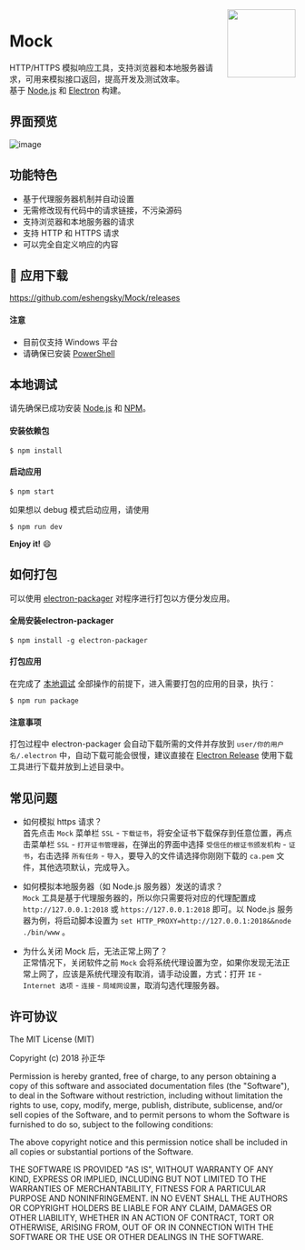<img src="https://github.com/eshengsky/Mock/blob/master/static/image/mock.png" height="120" align="right">

# Mock

HTTP/HTTPS 模拟响应工具，支持浏览器和本地服务器请求，可用来模拟接口返回，提高开发及测试效率。  
基于 [Node.js](https://nodejs.org) 和 [Electron](http://electron.atom.io/) 构建。

## 界面预览
![image](https://raw.githubusercontent.com/eshengsky/Mock/master/static/image/preview.png)

## 功能特色
* 基于代理服务器机制并自动设置
* 无需修改现有代码中的请求链接，不污染源码
* 支持浏览器和本地服务器的请求
* 支持 HTTP 和 HTTPS 请求
* 可以完全自定义响应的内容

## :gift: 应用下载
https://github.com/eshengsky/Mock/releases
#### 注意
* 目前仅支持 Windows 平台
* 请确保已安装 [PowerShell](https://www.microsoft.com/zh-cn/download/details.aspx?id=40855)

## 本地调试
请先确保已成功安装 [Node.js](https://nodejs.org/en/download/) 和 [NPM](https://www.npmjs.com/)。  
#### 安装依赖包
```shell
$ npm install
```
#### 启动应用
```shell
$ npm start
```
如果想以 debug 模式启动应用，请使用
```shell
$ npm run dev
```
**Enjoy it!** :smile:

## 如何打包
可以使用 [electron-packager](https://github.com/electron-userland/electron-packager) 对程序进行打包以方便分发应用。
#### 全局安装electron-packager
```shell
$ npm install -g electron-packager
```
#### 打包应用
在完成了 [本地调试](#本地调试) 全部操作的前提下，进入需要打包的应用的目录，执行：
```shell
$ npm run package
```

#### 注意事项
打包过程中 electron-packager 会自动下载所需的文件并存放到 `user/你的用户名/.electron` 中，自动下载可能会很慢，建议直接在 [Electron Release](https://github.com/electron/electron/releases) 使用下载工具进行下载并放到上述目录中。

## 常见问题
* 如何模拟 https 请求？  
首先点击 `Mock` 菜单栏 `SSL` - `下载证书`，将安全证书下载保存到任意位置，再点击菜单栏 `SSL` - `打开证书管理器`，在弹出的界面中选择 `受信任的根证书颁发机构` - `证书`，右击选择 `所有任务` - `导入`，要导入的文件请选择你刚刚下载的 `ca.pem` 文件，其他选项默认，完成导入。

* 如何模拟本地服务器（如 Node.js 服务器）发送的请求？  
`Mock` 工具是基于代理服务器的，所以你只需要将对应的代理配置成 `http://127.0.0.1:2018` 或 `https://127.0.0.1:2018` 即可。以 Node.js 服务器为例，将启动脚本设置为 `set HTTP_PROXY=http://127.0.0.1:2018&&node ./bin/www` 。

* 为什么关闭 Mock 后，无法正常上网了？  
正常情况下，关闭软件之前 `Mock` 会将系统代理设置为空，如果你发现无法正常上网了，应该是系统代理没有取消，请手动设置，方式：打开 `IE` - `Internet 选项` - `连接` - `局域网设置`，取消勾选代理服务器。

## 许可协议
The MIT License (MIT)

Copyright (c) 2018 孙正华

Permission is hereby granted, free of charge, to any person obtaining a copy of this software and associated documentation files (the "Software"), to deal in the Software without restriction, including without limitation the rights to use, copy, modify, merge, publish, distribute, sublicense, and/or sell copies of the Software, and to permit persons to whom the Software is furnished to do so, subject to the following conditions:

The above copyright notice and this permission notice shall be included in all copies or substantial portions of the Software.

THE SOFTWARE IS PROVIDED "AS IS", WITHOUT WARRANTY OF ANY KIND, EXPRESS OR IMPLIED, INCLUDING BUT NOT LIMITED TO THE WARRANTIES OF MERCHANTABILITY, FITNESS FOR A PARTICULAR PURPOSE AND NONINFRINGEMENT. IN NO EVENT SHALL THE AUTHORS OR COPYRIGHT HOLDERS BE LIABLE FOR ANY CLAIM, DAMAGES OR OTHER LIABILITY, WHETHER IN AN ACTION OF CONTRACT, TORT OR OTHERWISE, ARISING FROM, OUT OF OR IN CONNECTION WITH THE SOFTWARE OR THE USE OR OTHER DEALINGS IN THE SOFTWARE.